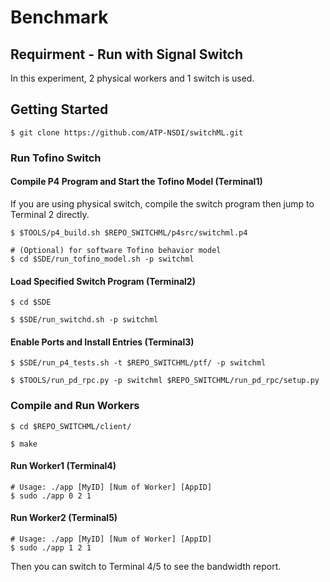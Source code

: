 # Benchmark


## Requirment - Run with Signal Switch

In this experiment, 2 physical workers and 1 switch is used.

## Getting Started
```
$ git clone https://github.com/ATP-NSDI/switchML.git
```

### Run Tofino Switch 

#### Compile P4 Program and Start the Tofino Model (Terminal1)
If you are using physical switch, compile the switch program then jump to Terminal 2 directly.
```
$ $TOOLS/p4_build.sh $REPO_SWITCHML/p4src/switchml.p4
```
```
# (Optional) for software Tofino behavior model
$ cd $SDE/run_tofino_model.sh -p switchml
```
#### Load Specified Switch Program (Terminal2)
```
$ cd $SDE
```
```
$ $SDE/run_switchd.sh -p switchml
```
#### Enable Ports and Install Entries (Terminal3)
```
$ $SDE/run_p4_tests.sh -t $REPO_SWITCHML/ptf/ -p switchml 
```
```
$ $TOOLS/run_pd_rpc.py -p switchml $REPO_SWITCHML/run_pd_rpc/setup.py 
```

### Compile and Run Workers
```
$ cd $REPO_SWITCHML/client/
```
```
$ make
```
#### Run Worker1 (Terminal4)
```
# Usage: ./app [MyID] [Num of Worker] [AppID]
$ sudo ./app 0 2 1
```
#### Run Worker2 (Terminal5)
```
# Usage: ./app [MyID] [Num of Worker] [AppID]
$ sudo ./app 1 2 1
```

Then you can switch to Terminal 4/5 to see the bandwidth report.
